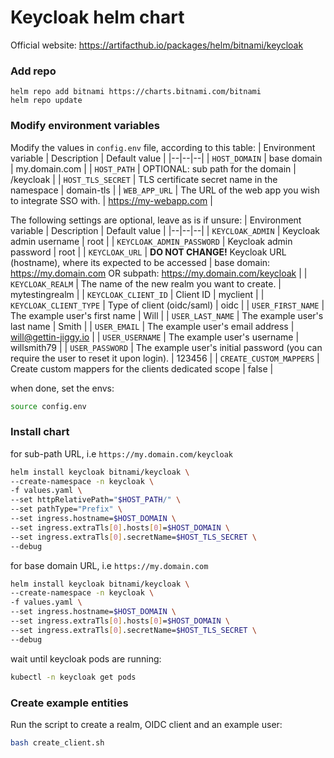 # Keycloak helm chart
Official website: https://artifacthub.io/packages/helm/bitnami/keycloak

### Add repo
```
helm repo add bitnami https://charts.bitnami.com/bitnami
helm repo update
```

### Modify environment variables
Modify the values in `config.env` file, according to this table:
| Environment variable | Description | Default value |
|--|--|--|
| `HOST_DOMAIN` | base domain | my.domain.com |
| `HOST_PATH` | OPTIONAL: sub path for the domain | /keycloak |
| `HOST_TLS_SECRET` | TLS certificate secret name in the namespace | domain-tls |
| `WEB_APP_URL` | The URL of the web app you wish to integrate SSO with. | https://my-webapp.com |


The following settings are optional, leave as is if unsure:
| Environment variable | Description | Default value |
|--|--|--|
| `KEYCLOAK_ADMIN` | Keycloak admin username | root |
| `KEYCLOAK_ADMIN_PASSWORD` | Keycloak admin password | root |
| `KEYCLOAK_URL` | **DO NOT CHANGE!** Keycloak URL (hostname), where its expected to be accessed | base domain: https://my.domain.com OR subpath: https://my.domain.com/keycloak |
| `KEYCLOAK_REALM` | The name of the new realm you want to create. | mytestingrealm |
| `KEYCLOAK_CLIENT_ID` | Client ID | myclient |
| `KEYCLOAK_CLIENT_TYPE` | Type of client (oidc/saml) | oidc |
| `USER_FIRST_NAME` | The example user's first name | Will |
| `USER_LAST_NAME` | The example user's last name | Smith |
| `USER_EMAIL` | The example user's email address | will@gettin-jiggy.io |
| `USER_USERNAME` | The example user's username | willsmith79 |
| `USER_PASSWORD` | The example user's initial password (you can require the user to reset it upon login). | 123456 |
| `CREATE_CUSTOM_MAPPERS` | Create custom mappers for the clients dedicated scope | false |

when done, set the envs:
```bash
source config.env
```

### Install chart
for sub-path URL, i.e `https://my.domain.com/keycloak`
```bash
helm install keycloak bitnami/keycloak \
--create-namespace -n keycloak \
-f values.yaml \
--set httpRelativePath="$HOST_PATH/" \
--set pathType="Prefix" \
--set ingress.hostname=$HOST_DOMAIN \
--set ingress.extraTls[0].hosts[0]=$HOST_DOMAIN \
--set ingress.extraTls[0].secretName=$HOST_TLS_SECRET \
--debug
```

for base domain URL, i.e `https://my.domain.com`
```bash
helm install keycloak bitnami/keycloak \
--create-namespace -n keycloak \
-f values.yaml \
--set ingress.hostname=$HOST_DOMAIN \
--set ingress.extraTls[0].hosts[0]=$HOST_DOMAIN \
--set ingress.extraTls[0].secretName=$HOST_TLS_SECRET \
--debug

```

wait until keycloak pods are running:
```bash
kubectl -n keycloak get pods
```

### Create example entities

Run the script to create a realm, OIDC client and an example user:
```bash
bash create_client.sh
```
